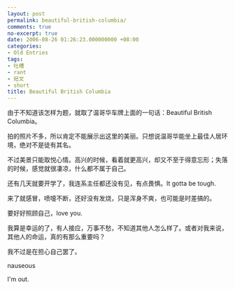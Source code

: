 ```yaml
---
layout: post
permalink: beautiful-british-columbia/
comments: true
no-excerpt: true
date: 2006-08-26 01:26:23.000000000 +08:00
categories:
- Old Entries
tags:
- 吐槽
- rant
- 短文
- short
title: Beautiful British Columbia
---
```


由于不知道该怎样为题，就取了温哥华车牌上面的一句话：Beautiful British Columbia。

拍的照片不多，所以肯定不能展示出这里的美丽。只想说温哥华能坐上最佳人居环境，绝对不是徒有其名。

不过美景只能取悦心情。高兴的时候，看着就更高兴，却又不至于得意忘形；失落的时候，感觉就很凄凉，什么都不属于自己。

还有几天就要开学了，我连系主任都还没有见，有点畏惧。It gotta be tough.

来了就感冒，喷嚏不断，还好没有发烧，只是浑身不爽，也可能是时差搞的。

要好好照顾自己，love you.

我算是幸运的了，有人接应，万事不愁，不知道其他人怎么样了。或者对我来说，其他人的命运，真的有那么重要吗？

我不过是在担心自己罢了。

nauseous

I'm out.
